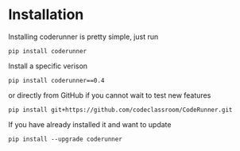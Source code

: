 # Installation

Installing coderunner is pretty simple, just run

`pip install coderunner`

Install a specific verison 

`pip install coderunner==0.4`

or directly from GitHub if you cannot wait to test new features

`pip install git+https://github.com/codeclassroom/CodeRunner.git`

If you have already installed it and want to update

`pip install --upgrade coderunner`